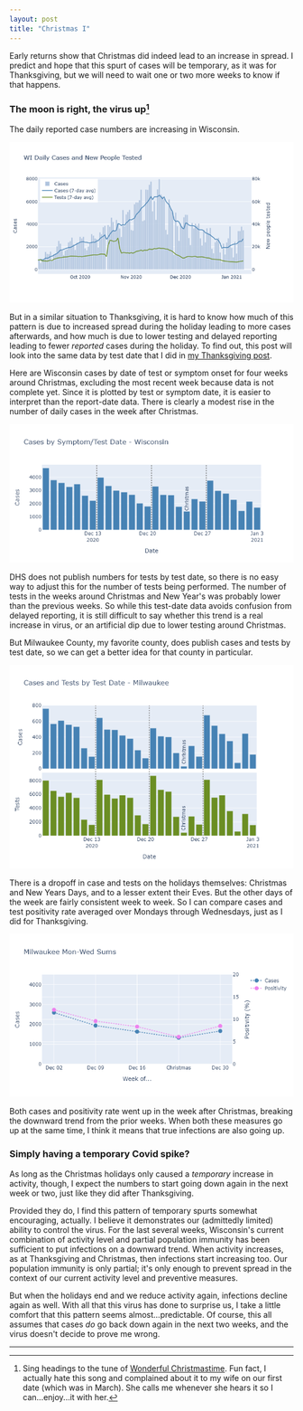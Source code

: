 ```yaml
---
layout: post
title: "Christmas I"
---
```


Early returns show that Christmas did indeed lead to an increase in spread. I predict and hope that this spurt of cases will be temporary, as it was for Thanksgiving, but we will need to wait one or two more weeks to know if that happens.

### The moon is right, the virus up[^McCartney]
The daily reported case numbers are increasing in Wisconsin.

![Wisconsin reported cases](../assets/Cases-Tests-WI_2021-01-09.png)

But in a similar situation to Thanksgiving, it is hard to know how much of this pattern is due to increased spread during the holiday leading to more cases afterwards, and how much is due to lower testing and delayed reporting leading to fewer *reported* cases during the holiday. To find out, this post will look into the same data by test date that I did in [my Thanksgiving post](2020-12-21-thanksgiving.md).

Here are Wisconsin cases by date of test or symptom onset for four weeks around Christmas, excluding the most recent week because data is not complete yet. Since it is plotted by test or symptom date, it is easier to interpret than the report-date data. There is clearly a modest rise in the number of daily cases in the week after Christmas.

![Wisconsin cases by test date](../assets/Christmas-WI.png)

DHS does not publish numbers for tests by test date, so there is no easy way to adjust this for the number of tests being performed. The number of tests in the weeks around Christmas and New Year's was probably lower than the previous weeks. So while this test-date data avoids confusion from delayed reporting, it is still difficult to say whether this trend is a real increase in virus, or an artificial dip due to lower testing around Christmas.

But Milwaukee County, my favorite county, does publish cases and tests by test date, so we can get a better idea for that county in particular.

![Milwaukee cases and tests](../assets/Christmas-Milwaukee.png)

There is a dropoff in case and tests on the holidays themselves: Christmas and New Years Days, and to a lesser extent their Eves. But the other days of the week are fairly consistent week to week. So I can compare cases and test positivity rate averaged over Mondays through Wednesdays, just as I did for Thanksgiving.

![Cases/Positivity Mon-Wed](../assets/Christmas-MonWed-Milwaukee.png)

Both cases and positivity rate went up in the week after Christmas, breaking the downward trend from the prior weeks. When both these measures go up at the same time, I think it means that true infections are also going up.

### Simply having a temporary Covid spike?
As long as the Christmas holidays only caused a *temporary* increase in activity, though, I expect the numbers to start going down again in the next week or two, just like they did after Thanksgiving.

Provided they do, I find this pattern of temporary spurts somewhat encouraging, actually. I believe it demonstrates our (admittedly limited) ability to control the virus. For the last several weeks, Wisconsin's current combination of activity level and partial population immunity has been sufficient to put infections on a downward trend. When activity increases, as at Thanksgiving and Christmas, then infections start increasing too. Our population immunity is only partial; it's only enough to prevent spread in the context of our current activity level and preventive measures.

But when the holidays end and we reduce activity again, infections decline again as well. With all that this virus has done to surprise us, I take a little comfort that this pattern seems almost...predictable. Of course, this all assumes that cases *do* go back down again in the next two weeks, and the virus doesn't decide to prove me wrong.

---

[^McCartney]: Sing headings to the tune of [Wonderful Christmastime](https://www.youtube.com/watch?v=-IHP9Acxa54). Fun fact, I actually hate this song and complained about it to my wife on our first date (which was in March). She calls me whenever she hears it so I can...enjoy...it with her.
